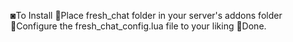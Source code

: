 ◙To Install
Place fresh_chat folder in your server's addons folder
Configure the fresh_chat_config.lua file to your liking
Done.

